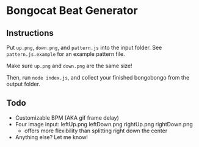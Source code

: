 # Bongocat Beat Generator

## Instructions

Put `up.png`, `down.png`, and `pattern.js` into the input folder. See `pattern.js.example` for an example pattern file.

Make sure `up.png` and `down.png` are the same size!

Then, run `node index.js`, and collect your finished bongobongo from the output folder.

## Todo

- Customizable BPM (AKA gif frame delay)
- Four image input: leftUp.png leftDown.png rightUp.png rightDown.png
  - offers more flexibility than splitting right down the center
- Anything else? Let me know!